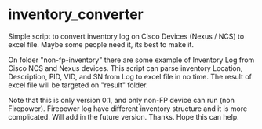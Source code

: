 # inventory_converter
Simple script to convert inventory log on Cisco Devices (Nexus / NCS) to excel file. Maybe some people need it, its best to make it.

On folder "non-fp-inventory" there are some example of Inventory Log from Cisco NCS and Nexus devices. This script can parse inventory 
Location, Description, PID, VID, and SN from Log to excel file in no time. The result of excel file will be targeted on "result" folder.

Note that this is only version 0.1, and only non-FP device can run (non Firepower). Firepower log have different inventory structure and it is more complicated.
Will add in the future version.
Thanks. Hope this can help.
